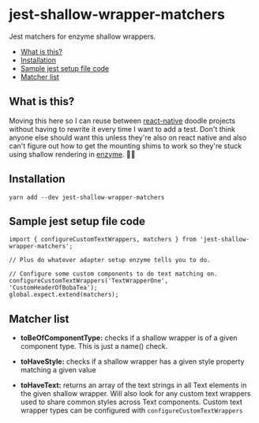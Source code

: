 # jest-shallow-wrapper-matchers

Jest matchers for enzyme shallow wrappers.

 - [What is this?](#what-is-this)
 - [Installation](#installation)
 - [Sample jest setup file code](#sample-jest-setup-file-code)
 - [Matcher list](#matcher-list)

## What is this?

Moving this here so I can reuse between [react-native](https://reactnative.dev/) doodle
projects without having to rewrite it every time I want to add a test. Don't think anyone
else should want this unless they're also on react native and also can't figure out how
to get the mounting shims to work so they're stuck using shallow rendering in
[enzyme](https://enzymejs.github.io/enzyme/docs/guides/react-native.html). 🤷‍♀️

## Installation

```
yarn add --dev jest-shallow-wrapper-matchers
```

## Sample jest setup file code

```
import { configureCustomTextWrappers, matchers } from 'jest-shallow-wrapper-matchers';

// Plus do whatever adapter setup enzyme tells you to do.

// Configure some custom components to do text matching on.
configureCustomTextWrappers('TextWrapperOne', 'CustomHeaderOfBobaTea');
global.expect.extend(matchers);
```

## Matcher list

 - **toBeOfComponentType:** checks if a shallow wrapper is of a given component type.
   This is just a name() check.

 - **toHaveStyle:** checks if a shallow wrapper has a given style property matching a
   given value

 - **toHaveText:** returns an array of the text strings in all Text elements in the
   given shallow wrapper. Will also look for any custom text wrappers used to share
   common styles across Text components. Custom text wrapper types can be configured
   with `configureCustomTextWrappers`

